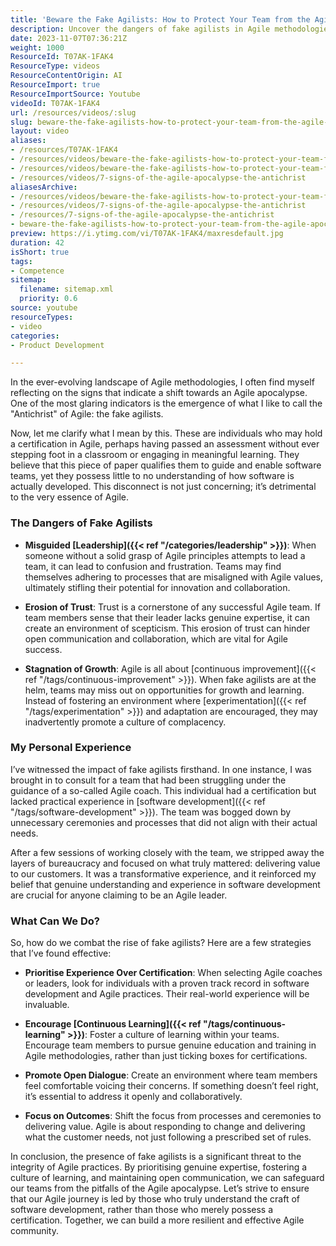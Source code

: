 ```yaml
---
title: 'Beware the Fake Agilists: How to Protect Your Team from the Agile Apocalypse'
description: Uncover the dangers of fake agilists in Agile methodologies. Learn how to prioritise genuine expertise and foster a culture of continuous improvement.
date: 2023-11-07T07:36:21Z
weight: 1000
ResourceId: T07AK-1FAK4
ResourceType: videos
ResourceContentOrigin: AI
ResourceImport: true
ResourceImportSource: Youtube
videoId: T07AK-1FAK4
url: /resources/videos/:slug
slug: beware-the-fake-agilists-how-to-protect-your-team-from-the-agile-apocalypse-T07AK-1FAK4
layout: video
aliases:
- /resources/T07AK-1FAK4
- /resources/videos/beware-the-fake-agilists-how-to-protect-your-team-from-the-agile-apocalypse-T07AK-1FAK4
- /resources/videos/beware-the-fake-agilists-how-to-protect-your-team-from-the-agile-apocalypse
- /resources/videos/7-signs-of-the-agile-apocalypse-the-antichrist
aliasesArchive:
- /resources/videos/beware-the-fake-agilists-how-to-protect-your-team-from-the-agile-apocalypse
- /resources/videos/7-signs-of-the-agile-apocalypse-the-antichrist
- /resources/7-signs-of-the-agile-apocalypse-the-antichrist
- beware-the-fake-agilists-how-to-protect-your-team-from-the-agile-apocalypse-T07AK-1FAK4
preview: https://i.ytimg.com/vi/T07AK-1FAK4/maxresdefault.jpg
duration: 42
isShort: true
tags:
- Competence
sitemap:
  filename: sitemap.xml
  priority: 0.6
source: youtube
resourceTypes:
- video
categories:
- Product Development

---
```

In the ever-evolving landscape of Agile methodologies, I often find myself reflecting on the signs that indicate a shift towards an Agile apocalypse. One of the most glaring indicators is the emergence of what I like to call the "Antichrist" of Agile: the fake agilists. 

Now, let me clarify what I mean by this. These are individuals who may hold a certification in Agile, perhaps having passed an assessment without ever stepping foot in a classroom or engaging in meaningful learning. They believe that this piece of paper qualifies them to guide and enable software teams, yet they possess little to no understanding of how software is actually developed. This disconnect is not just concerning; it’s detrimental to the very essence of Agile.

### The Dangers of Fake Agilists

- **Misguided [Leadership]({{< ref "/categories/leadership" >}})**: When someone without a solid grasp of Agile principles attempts to lead a team, it can lead to confusion and frustration. Teams may find themselves adhering to processes that are misaligned with Agile values, ultimately stifling their potential for innovation and collaboration.

- **Erosion of Trust**: Trust is a cornerstone of any successful Agile team. If team members sense that their leader lacks genuine expertise, it can create an environment of scepticism. This erosion of trust can hinder open communication and collaboration, which are vital for Agile success.

- **Stagnation of Growth**: Agile is all about [continuous improvement]({{< ref "/tags/continuous-improvement" >}}). When fake agilists are at the helm, teams may miss out on opportunities for growth and learning. Instead of fostering an environment where [experimentation]({{< ref "/tags/experimentation" >}}) and adaptation are encouraged, they may inadvertently promote a culture of complacency.

### My Personal Experience

I’ve witnessed the impact of fake agilists firsthand. In one instance, I was brought in to consult for a team that had been struggling under the guidance of a so-called Agile coach. This individual had a certification but lacked practical experience in [software development]({{< ref "/tags/software-development" >}}). The team was bogged down by unnecessary ceremonies and processes that did not align with their actual needs. 

After a few sessions of working closely with the team, we stripped away the layers of bureaucracy and focused on what truly mattered: delivering value to our customers. It was a transformative experience, and it reinforced my belief that genuine understanding and experience in software development are crucial for anyone claiming to be an Agile leader.

### What Can We Do?

So, how do we combat the rise of fake agilists? Here are a few strategies that I’ve found effective:

- **Prioritise Experience Over Certification**: When selecting Agile coaches or leaders, look for individuals with a proven track record in software development and Agile practices. Their real-world experience will be invaluable.

- **Encourage [Continuous Learning]({{< ref "/tags/continuous-learning" >}})**: Foster a culture of learning within your teams. Encourage team members to pursue genuine education and training in Agile methodologies, rather than just ticking boxes for certifications.

- **Promote Open Dialogue**: Create an environment where team members feel comfortable voicing their concerns. If something doesn’t feel right, it’s essential to address it openly and collaboratively.

- **Focus on Outcomes**: Shift the focus from processes and ceremonies to delivering value. Agile is about responding to change and delivering what the customer needs, not just following a prescribed set of rules.

In conclusion, the presence of fake agilists is a significant threat to the integrity of Agile practices. By prioritising genuine expertise, fostering a culture of learning, and maintaining open communication, we can safeguard our teams from the pitfalls of the Agile apocalypse. Let’s strive to ensure that our Agile journey is led by those who truly understand the craft of software development, rather than those who merely possess a certification. Together, we can build a more resilient and effective Agile community.
